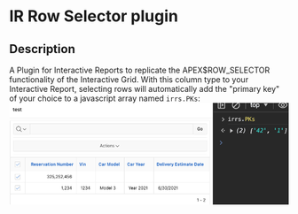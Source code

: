 # IR Row Selector plugin

## Description

A Plugin for Interactive Reports to replicate the APEX$ROW_SELECTOR functionality of the Interactive Grid. With this column type to your Interactive Report, selecting rows will automatically add the "primary key" of your choice to a javascript array named `irrs.PKs`:
![Intro image](img/intro.png)
